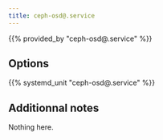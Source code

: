 ```yaml
---
title: ceph-osd@.service
---
```


{{% provided_by "ceph-osd@.service" %}}

## Options

{{% systemd_unit "ceph-osd@.service" %}}

## Additionnal notes

Nothing here.
